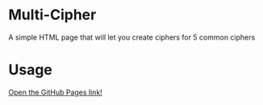 # Multi-Cipher
A simple HTML page that will let you create ciphers for 5 common ciphers


# Usage

[Open the GitHub Pages link!](https://gnhen.github.io/Multi-Cipher/)
